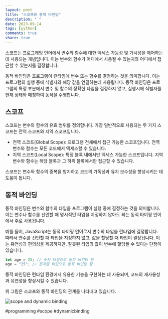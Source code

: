 ```yaml
---
layout: post
title: "스코프와 동적 바인딩"
description: " "
date: 2023-09-14
tags: [python]
comments: true
share: true
---
```


스코프는 프로그래밍 언어에서 변수와 함수에 대한 액세스 가능성 및 가시성을 제어하는 데 사용되는 개념입니다. 이는 변수와 함수가 어디에서 사용될 수 있는지와 어디에서 접근할 수 있는지를 결정합니다.

동적 바인딩은 프로그램이 런타임에 변수 또는 함수를 결정하는 것을 의미합니다. 이는 프로그램의 실행 중에 식별자와 해당 값을 연결하는데 사용됩니다. 동적 바인딩은 프로그램의 특정 부분에서 변수 및 함수의 정확한 타입을 결정하지 않고, 실행시에 식별자를 현재 상태와 매칭하여 동작을 수행합니다. 

## 스코프

스코프는 변수와 함수의 유효 범위를 정의합니다. 가장 일반적으로 사용되는 두 가지 스코프는 전역 스코프와 지역 스코프입니다.

- 전역 스코프(Global Scope): 프로그램 전체에서 접근 가능한 스코프입니다. 전역 변수와 함수는 모든 코드에서 액세스할 수 있습니다.
- 지역 스코프(Local Scope): 특정 블록 내에서만 액세스 가능한 스코프입니다. 지역 변수와 함수는 해당 블록과 그 하위 블록에서만 접근할 수 있습니다. 

스코프는 변수와 함수의 중복을 방지하고 코드의 가독성과 유지 보수성을 향상시키는 데 도움이 됩니다.

## 동적 바인딩

동적 바인딩은 변수와 함수의 타입을 프로그램이 실행 중에 결정하는 것을 의미합니다. 이는 변수나 함수를 선언할 때 명시적인 타입을 지정하지 않아도 되는 동적 타이핑 언어에서 주로 사용됩니다. 

예를 들어, JavaScript는 동적 타이핑 언어로서 변수의 타입을 런타임에 결정합니다. 따라서 변수를 선언할 때 타입을 지정하지 않고, 값을 할당할 때 타입이 결정됩니다. 이는 유연성과 편의성을 제공하지만, 잘못된 타입의 값이 변수에 할당될 수 있다는 단점이 있습니다.

```javascript
let age = 25; // 숫자 타입으로 동적 바인딩 됨
age = "25"; // 문자열 타입으로 동적 바인딩 됨
```

동적 바인딩은 런타임 환경에서 유용한 기능을 구현하는 데 사용되며, 코드의 재사용성과 유연성을 향상시킬 수 있습니다.

위 그림은 스코프와 동적 바인딩의 관계를 나타내고 있습니다.

![scope and dynamic binding](https://example.com/images/scope-dynamic-binding.png)

#programming #scope #dynamicbinding